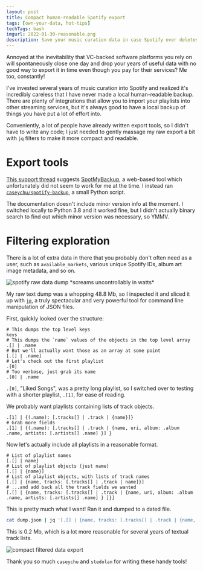 ```yaml
---
layout: post
title: Compact human-readable Spotify export
tags: [own-your-data, hot-tips]
techTags: bash
imgurl: 2022-01-30-reasonable.png
description: Save your music curation data in case Spotify ever deletes it or implodes!
---
```


Annoyed at the inevitability that VC-backed software platforms you rely on will spontaneously close one day and drop your years of useful data with no good way to export it in time even though you pay for their services? Me too, constantly!

I've invested several years of music curation into Spotify and realized it's incredibly careless that I have never made a local human-readable backup. There are plenty of integrations that allow you to import your playlists into other streaming services, but it's always good to have a local backup of things you have put a lot of effort into.

Conveniently, a lot of people have already written export tools, so I didn't have to write any code; I just needed to gently massage my raw export a bit with `jq` filters to make it more compact and readable.

# Export tools

[This support thread](https://community.spotify.com/t5/Desktop-Windows/Export-Playlist-Backup/m-p/1092427) suggests [SpotMyBackup](http://www.spotmybackup.com/), a web-based tool which unfortunately did not seem to work for me at the time. I instead ran [`caseychu/spotify-backup`](https://github.com/bitsofpancake/spotify-backup), a small Python script.

The documentation doesn't include minor version info at the moment. I switched locally to Python 3.8 and it worked fine, but I didn't actually binary search to find out which minor version was necessary, so YMMV.

# Filtering exploration

There is a lot of extra data in there that you probably don't often need as a user, such as `available_markets`, various unique Spotify IDs, album art image metadata, and so on.

<img alt="spotify raw data dump *screams uncontrollably in watts*" src="{{site.baseurl}}/assets/images/2022-01-30-unnecessary_data.png" />

My raw text dump was a whopping 48.8 Mb, so I inspected it and sliced it up with [`jq`](https://stedolan.github.io/jq/), a truly spectacular and very powerful tool for command line manipulation of JSON files. 

First, quickly looked over the structure:
```
# This dumps the top level keys
keys
# This dumps the `name` values of the objects in the top level array
.[] | .name
# But we'll actually want those as an array at some point
[.[] | .name]
# Let's check out the first playlist
.[0]
# Too verbose, just grab its name
.[0] | .name
```

`.[0]`, "Liked Songs", was a pretty long playlist, so I switched over to testing with a shorter playlist, `.[1]`, for ease of reading.

We probably want playlists containing lists of track objects.
```
.[1] | {(.name): [.tracks[] | .track | {name}]}
# Grab more fields
.[1] | {(.name): [.tracks[] | .track | {name, uri, album: .album .name, artists: [.artists[] .name] }] }
```

Now let's actually include all playlists in a reasonable format.
```
# List of playlist names
[.[] | name]
# List of playlist objects (just name)
[.[] | {name}]
# List of playlist objects, with lists of track names
[.[] | {name, tracks: [.tracks[] | .track | name]}]
# ...and add back all the track fields we wanted
[.[] | {name, tracks: [.tracks[] | .track | {name, uri, album: .album .name, artists: [.artists[] .name] } ]}]
```

This is pretty much what I want! Ran it and dumped to a dated file.
```bash
cat dump.json | jq '[.[] | {name, tracks: [.tracks[] | .track | {name, uri, album: .album .name, artists: [.artists[] .name] } ]}]' > dump.concise.json
```
This is 0.2 Mb, which is a lot more reasonable for several years of textual track lists.

<img alt="compact filtered data export" src="{{site.baseurl}}/assets/images/2022-01-30-reasonable.png" />

Thank you so much `caseychu` and `stedolan` for writing these handy tools!
